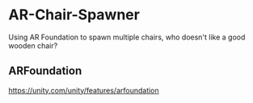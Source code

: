 # AR-Chair-Spawner

Using AR Foundation to spawn multiple chairs, who doesn't like a good wooden chair?

## ARFoundation
https://unity.com/unity/features/arfoundation
